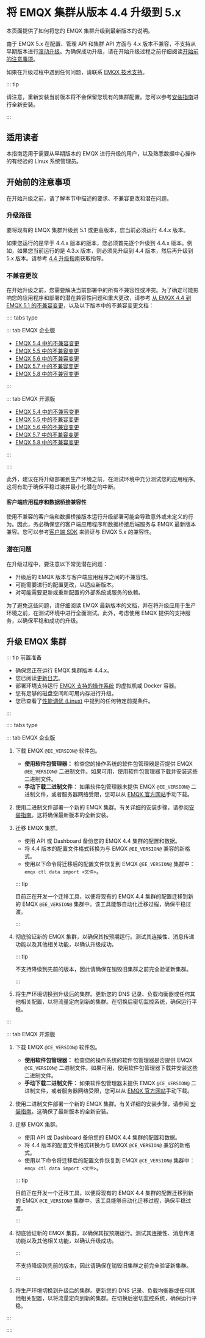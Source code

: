 # 将 EMQX 集群从版本 4.4 升级到 5.x

本页面提供了如何将您的 EMQX 集群升级到最新版本的说明。

由于 EMQX 5.x 在配置、管理 API 和集群 API 方面与 4.x 版本不兼容，不支持从早期版本进行[滚动升级](./rolling-upgrades.md)。为确保成功升级，请在开始升级过程之前仔细阅读[开始前的注意事项](#开始前的注意事项)。

如果在升级过程中遇到任何问题，请联系 [EMQX 技术支持](https://www.emqx.com/zh/support)。

::: tip

请注意，重新安装当前版本将不会保留您现有的集群配置。您可以参考[安装指南](./install.md)进行全新安装。

:::

## 适用读者

本指南适用于需要从早期版本的 EMQX 进行升级的用户，以及熟悉数据中心操作的有经验的 Linux 系统管理员。

## 开始前的注意事项

在开始升级之前，请了解本节中描述的要求、不兼容更改和潜在问题。

### 升级路径

要将现有的 EMQX 集群升级到 5.1 或更高版本，您当前必须运行 4.4.x 版本。

如果您运行的是早于 4.4.x 版本的版本，您必须首先逐个升级到 4.4.x 版本。例如，如果您当前运行的是 4.3.x 版本，则必须先升级到 4.4 版本，然后再升级到 5.x 版本。请参考 [4.4 升级指南](https://docs.emqx.com/zh/enterprise/v4.4/changes/upgrade-4.4.html#data-and-config-backup)获取指导。

### 不兼容更改

在开始升级之前，您需要解决当前部署中的所有不兼容性或冲突。为了确定可能影响您的应用程序和部署的潜在兼容性问题和重大更改，请参考 [从 EMQX 4.4 到 EMQX 5.1 的不兼容变更](../changes/breaking-changes-5.1.0.md)，以及以下版本中的不兼容变更文档：

:::: tabs type

::: tab EMQX 企业版

- [EMQX 5.4 中的不兼容变更](../changes/breaking-changes-ee-5.4.md)
- [EMQX 5.5 中的不兼容变更](../changes/breaking-changes-ee-5.5.md)
- [EMQX 5.6 中的不兼容变更](../changes/breaking-changes-ee-5.6.md)
- [EMQX 5.7 中的不兼容变更](../changes/breaking-changes-ee-5.7.md)
- [EMQX 5.8 中的不兼容变更](../changes/breaking-changes-ee-5.8.md)

:::

::: tab EMQX 开源版

- [EMQX 5.4 中的不兼容变更](../changes/breaking-changes-ce-5.4.md)
- [EMQX 5.5 中的不兼容变更](../changes/breaking-changes-ce-5.5.md)
- [EMQX 5.6 中的不兼容变更](../changes/breaking-changes-ce-5.6.md)
- [EMQX 5.7 中的不兼容变更](../changes/breaking-changes-ce-5.7.md)
- [EMQX 5.8 中的不兼容变更](../changes/breaking-changes-ce-5.8.md)

:::

::::

此外，建议在将升级部署到生产环境之前，在测试环境中充分测试您的应用程序。这将有助于确保平稳过渡并最小化潜在的中断。

#### 客户端应用程序和数据桥接兼容性

使用不兼容的客户端和数据桥接版本运行升级部署可能会导致意外或未定义的行为。因此，务必确保您的客户端应用程序和数据桥接后端服务与 EMQX 最新版本兼容。您可以参考[客户端 SDK](../connect-emqx/introduction.md) 来验证与 EMQX 5.x 的兼容性。

### 潜在问题

在升级过程中，要注意以下常见潜在问题：

- 升级后的 EMQX 版本与客户端应用程序之间的不兼容性。
- 可能需要进行的配置更改，以适应新版本。
- 对可能需要更新或重新配置的外部系统或服务的依赖。

为了避免这些问题，请仔细阅读 EMQX 最新版本的文档，并在将升级应用于生产环境之前，在测试环境中进行全面测试。此外，考虑使用 EMQX 提供的支持服务，以确保平稳和成功的升级。

## 升级 EMQX 集群

::: tip 前置准备

- 确保您正在运行 EMQX 集群版本 4.4.x。
- 您已阅读[更新日志](../changes/all-changes-ee.md)。
- 部署环境支持运行 [EMQX 支持的操作系统](./install.md) 的虚拟机或 Docker 容器。
- 您有足够的磁盘空间和可用内存进行升级。
- 您已查看了[性能调优 (Linux)](../performance/tune.md) 中提到的任何特定前提条件。

:::

:::: tabs type

::: tab EMQX 企业版

1. 下载 EMQX `@EE_VERSION@` 软件包。

   - **使用软件包管理器：** 检查您的操作系统的软件包管理器是否提供 EMQX `@EE_VERSION@` 二进制文件。如果可用，使用软件包管理器下载并安装这些二进制文件。
   - **手动下载二进制文件：** 如果软件包管理器未提供 EMQX `@EE_VERSION@` 二进制文件，或者服务器网络受限，您可以从 [EMQX 官方网站](https://www.emqx.com/zh/downloads-and-install/enterprise)手动下载。

2. 使用二进制文件部署一个新的 EMQX 集群。有关详细的安装步骤，请参阅[安装指南](../deploy/install.md)。这将确保最新版本的全新安装。

3. 迁移 EMQX 集群。

   - 使用 API 或 Dashboard 备份您的 EMQX 4.4 集群的配置和数据。
   - 将 4.4 版本的配置文件格式转换为与 EMQX `@EE_VERSION@` 兼容的新格式。
   - 使用以下命令将迁移后的配置文件恢复到 EMQX `@EE_VERSION@` 集群中：`emqx ctl data import <文件>`。

   ::: tip

   目前正在开发一个迁移工具，以便将现有的 EMQX 4.4 集群的配置迁移到新的 EMQX `@EE_VERSION@` 集群中。该工具能够自动化迁移过程，确保平稳过渡。

   :::

4. 彻底验证新的 EMQX 集群，以确保其按预期运行。测试其连接性、消息传递功能以及其他相关功能，以确认升级成功。

   ::: tip

   不支持降级到先前的版本，因此请确保在销毁旧集群之前完全验证新集群。

   :::

5. 将生产环境切换到升级后的集群。更新您的 DNS 记录、负载均衡器或任何其他相关配置，以将流量定向到新的集群。在切换后密切监控系统，确保运行平稳。

:::

::: tab EMQX 开源版

1. 下载 EMQX `@CE_VERSION@` 软件包。

   - **使用软件包管理器：** 检查您的操作系统的软件包管理器是否提供 EMQX `@CE_VERSION@` 二进制文件。如果可用，使用软件包管理器下载并安装这些二进制文件。
   - **手动下载二进制文件：** 如果软件包管理器未提供 EMQX `@CE_VERSION@` 二进制文件，或者服务器网络受限，您可以从 [EMQX 官方网站](https://www.emqx.com/zh/downloads-and-install/broker)手动下载。

2. 使用二进制文件部署一个新的 EMQX 集群。有关详细的安装步骤，请参阅 [安装指南](../deploy/install.md)。这确保了最新版本的全新安装。

3. 迁移 EMQX 集群。

   - 使用 API 或 Dashboard 备份您的 EMQX 4.4 集群的配置和数据。
   - 将 4.4 版本的配置文件格式转换为与 EMQX `@CE_VERSION@` 兼容的新格式。
   - 使用以下命令将迁移后的配置文件恢复到 EMQX `@CE_VERSION@` 集群中：`emqx ctl data import <文件>`。

   ::: tip

   目前正在开发一个迁移工具，以便将现有的 EMQX 4.4 集群的配置迁移到新的 EMQX `@CE_VERSION@` 集群中。该工具能够自动化迁移过程，确保平稳过渡。

   :::

4. 彻底验证新的 EMQX 集群，以确保其按预期运行。测试其连接性、消息传递功能以及其他相关功能，以确认升级成功。

   :::

   不支持降级到先前的版本，因此请确保在销毁旧集群之前完全验证新集群。

   :::

5. 将生产环境切换到升级后的集群。更新您的 DNS 记录、负载均衡器或任何其他相关配置，以将流量定向到新的集群。在切换后密切监控系统，确保运行平稳。

:::

::::